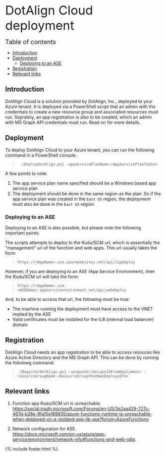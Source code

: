 <div style="font-size: 40px">DotAlign Cloud deployment</div>

<br />

<div style="font-size: 20px">Table of contents</div>

<!-- TOC -->

- [Introduction](#introduction)
- [Deployment](#deployment)
  - [Deploying to an ASE](#deploying-to-an-ase)
- [Registration](#registration)
- [Relevant links](#relevant-links)

<!-- /TOC -->

## Introduction
DotAlign Cloud is a solution provided by DotAlign, Inc., deployed to your Azure tenant. It is deployed via a PowerShell script that an admin with the credentials to create a new resource group and associated resources must run. Seprately, an app registration is also to be created, which an admin with MS Graph API credentials must run. Read on for more details.  

## Deployment
To deploy DotAlign Cloud to your Azure tenant, you can run the following command in a PowerShell console:

> ` .\DeployDotAlign.ps1 -appServicePlanName:<AppServicePlanToUse>`

A few points to note:

1. The app service plan name specified should be a Windows based app service plan
1. The deployment should be done in the same region as the plan. So if the app service plan was created in the `East US` region, the deployment must also be done in the `East US` region.

### Deploying to an ASE
Deploying to an ASE is also possible, but please note the following important points.

The scripts attempts to deploy to the Kudu/SCM url, which is essentially the "management" url of the function and web apps. This url usually takes the form: 

> `https://<AppName>.scm.azurewebistes.net/api/zipdeploy`

However, if you are deploying to an ASE (App Service Environment), then the Kudu/SCM url will take the form:

> `https://<AppName>.scm.<ASEName>.appserviceenvironment.net/api/webdeploy` 

And, to be able to access that url, the following must be true:

- The machine running the deployment must have access to the VNET implied by the ASE
- Valid certificates must be installed for the ILB (internal load balancer) domain

## Registration
DotAlign Cloud needs an app registration to be able to access resouces like Azure Active Directory and the MS Graph API. This can be done by running the folloinwg command:

> `.\RegisterDotAlign.ps1 -uniqueId:<UniqueIdFromDeplyment> -resourceGroupName:<ResourceGroupThatWasDeployedTo>`

## Relevant links

1. Function app Kudu/SCM url is unreachable.</br>
   https://social.msdn.microsoft.com/Forums/en-US/3e2aa429-727c-467d-b28e-9fa15e189835/azure-functions-runtime-is-unreachable-when-deployed-on-a-isolated-asp-ilb-ase?forum=AzureFunctions

2. Network configuration for ASE.</br>
   https://docs.microsoft.com/en-us/azure/app-service/environment/network-info#functions-and-web-jobs

{% include footer.html %}